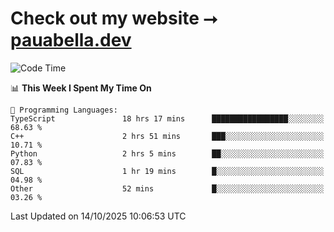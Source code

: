 # Check out my website ⭢ [pauabella.dev](https://pauabella.dev)

<!--START_SECTION:waka-->
![Code Time](http://img.shields.io/badge/Code%20Time-4%2C906%20hrs%206%20mins-blue)

📊 **This Week I Spent My Time On** 

```text
💬 Programming Languages: 
TypeScript               18 hrs 17 mins      █████████████████░░░░░░░░   68.63 % 
C++                      2 hrs 51 mins       ███░░░░░░░░░░░░░░░░░░░░░░   10.71 % 
Python                   2 hrs 5 mins        ██░░░░░░░░░░░░░░░░░░░░░░░   07.83 % 
SQL                      1 hr 19 mins        █░░░░░░░░░░░░░░░░░░░░░░░░   04.98 % 
Other                    52 mins             █░░░░░░░░░░░░░░░░░░░░░░░░   03.26 % 
```


 Last Updated on 14/10/2025 10:06:53 UTC
<!--END_SECTION:waka-->
